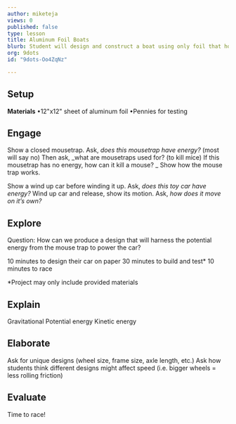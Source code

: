 ```yaml
---
author: miketeja
views: 0
published: false
type: lesson
title: Aluminum Foil Boats
blurb: Student will design and construct a boat using only foil that holds as many pennies as possible without sinking
org: 9dots
id: "9dots-Oo4ZqNz"

---
```


## Setup
**Materials** 
•12"x12" sheet of aluminum foil
•Pennies for testing
 
## Engage
Show a closed mousetrap. Ask,  _does this mousetrap have energy?_  (most will say no)
Then ask,  _what are mousetraps used for? (to kill mice) If this mousetrap has no energy, how can it kill a mouse? _
Show how the mouse trap works.
 
Show a wind up car before winding it up. Ask,  _does this toy car have energy?_ 
Wind up car and release, show its motion. Ask, _how does it move on it’s own?_
 
## Explore
Question: How can we produce a design that will harness the potential energy from the mouse trap to power the car?
 
10 minutes to design their car on paper
30 minutes to build and test*
10 minutes to race 
 
*Project may only include provided materials
 
## Explain
Gravitational Potential energy
Kinetic energy
 
## Elaborate
Ask for unique designs (wheel size, frame size, axle length, etc.)
Ask how students think different designs might affect speed (i.e. bigger wheels = less rolling friction)
 
## Evaluate
Time to race!
